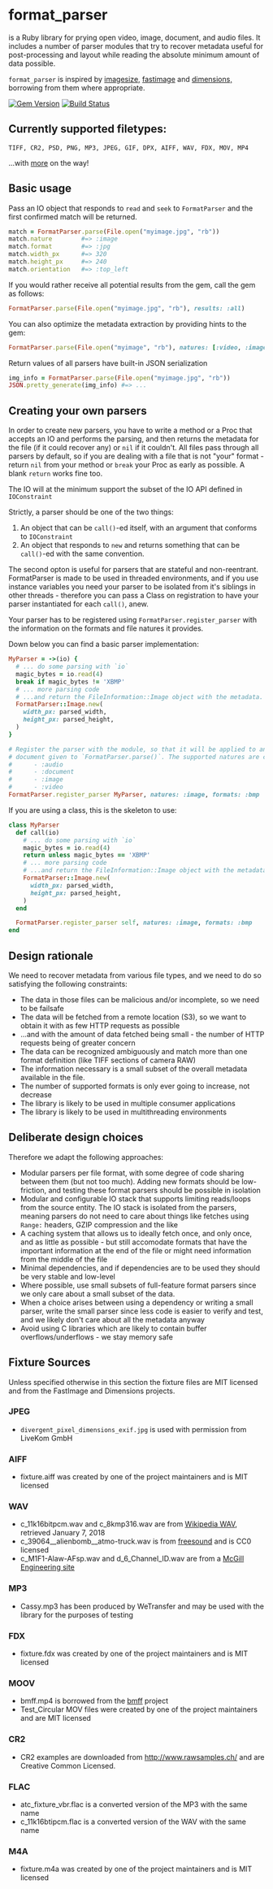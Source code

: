 # format_parser


is a Ruby library for prying open video, image, document, and audio files.
It includes a number of parser modules that try to recover metadata useful for post-processing and layout while reading the absolute
minimum amount of data possible.

`format_parser` is inspired by [imagesize,](https://rubygems.org/gem/imagesize) [fastimage](https://github.com/sdsykes/fastimage)
and [dimensions,](https://github.com/sstephenson/dimensions) borrowing from them where appropriate.

[![Gem Version](https://badge.fury.io/rb/format_parser.svg)](https://badge.fury.io/rb/format_parser) [![Build Status](https://travis-ci.org/WeTransfer/format_parser.svg?branch=master)](https://travis-ci.org/WeTransfer/format_parser)

## Currently supported filetypes:

`TIFF, CR2, PSD, PNG, MP3, JPEG, GIF, DPX, AIFF, WAV, FDX, MOV, MP4`

...with [more](https://github.com/WeTransfer/format_parser/issues?q=is%3Aissue+is%3Aopen+label%3Aformats) on the way!

## Basic usage

Pass an IO object that responds to `read` and `seek` to `FormatParser` and the first confirmed match will be returned.

```ruby
match = FormatParser.parse(File.open("myimage.jpg", "rb"))
match.nature        #=> :image
match.format        #=> :jpg
match.width_px      #=> 320
match.height_px     #=> 240
match.orientation   #=> :top_left
```

If you would rather receive all potential results from the gem, call the gem as follows:

```ruby
FormatParser.parse(File.open("myimage.jpg", "rb"), results: :all)
```

You can also optimize the metadata extraction by providing hints to the gem:

```ruby
FormatParser.parse(File.open("myimage", "rb"), natures: [:video, :image], formats: [:jpg, :png, :mp4], results: :all)
```

Return values of all parsers have built-in JSON serialization

```ruby
img_info = FormatParser.parse(File.open("myimage.jpg", "rb"))
JSON.pretty_generate(img_info) #=> ...
```

## Creating your own parsers

In order to create new parsers, you have to write a method or a  Proc that accepts an IO and performs the
parsing, and then returns the metadata for the file (if it could recover any) or `nil` if it couldn't. All files pass
through all parsers by default, so if you are dealing with a file that is not "your" format - return `nil` from
your method or `break` your Proc as early as possible. A blank `return` works fine too.

The IO will at the minimum support the subset of the IO API defined in `IOConstraint`

Strictly, a parser should be one of the two things:

1) An object that can be `call()`-ed itself, with an argument that conforms to `IOConstraint`
2) An object that responds to `new` and returns something that can be `call()`-ed with the same convention.

The second opton is useful for parsers that are stateful and non-reentrant. FormatParser is made to be used in
threaded environments, and if you use instance variables you need your parser to be isolated from it's siblings in
other threads - therefore you can pass a Class on registration to have your parser instantiated for each `call()`,
anew.

Your parser has to be registered using `FormatParser.register_parser` with the information on the formats
and file natures it provides.

Down below you can find a basic parser implementation:

```ruby
MyParser = ->(io) {
  # ... do some parsing with `io`
  magic_bytes = io.read(4)
  break if magic_bytes != 'XBMP'
  # ... more parsing code
  # ...and return the FileInformation::Image object with the metadata.
  FormatParser::Image.new(
    width_px: parsed_width,
    height_px: parsed_height,
  )
}

# Register the parser with the module, so that it will be applied to any
# document given to `FormatParser.parse()`. The supported natures are currently
#      - :audio
#      - :document
#      - :image
#      - :video
FormatParser.register_parser MyParser, natures: :image, formats: :bmp
```

If you are using a class, this is the skeleton to use:

```ruby
class MyParser
  def call(io)
    # ... do some parsing with `io`
    magic_bytes = io.read(4)
    return unless magic_bytes == 'XBMP'
    # ... more parsing code
    # ...and return the FileInformation::Image object with the metadata.
    FormatParser::Image.new(
      width_px: parsed_width,
      height_px: parsed_height,
    )
  end

  FormatParser.register_parser self, natures: :image, formats: :bmp
end
```

## Design rationale

We need to recover metadata from various file types, and we need to do so satisfying the following constraints:

* The data in those files can be malicious and/or incomplete, so we need to be failsafe
* The data will be fetched from a remote location (S3), so we want to obtain it with as few HTTP requests as possible
* ...and with the amount of data fetched being small - the number of HTTP requests being of greater concern
* The data can be recognized ambiguously and match more than one format definition (like TIFF sections of camera RAW)
* The information necessary is a small subset of the overall metadata available in the file.
* The number of supported formats is only ever going to increase, not decrease
* The library is likely to be used in multiple consumer applications
* The library is likely to be used in multithreading environments

## Deliberate design choices

Therefore we adapt the following approaches:

* Modular parsers per file format, with some degree of code sharing between them (but not too much). Adding new formats
  should be low-friction, and testing these format parsers should be possible in isolation
* Modular and configurable IO stack that supports limiting reads/loops from the source entity.
  The IO stack is isolated from the parsers, meaning parsers do not need to care about things
  like fetches using `Range:` headers, GZIP compression and the like
* A caching system that allows us to ideally fetch once, and only once, and as little as possible - but still accomodate formats
  that have the important information at the end of the file or might need information from the middle of the file
* Minimal dependencies, and if dependencies are to be used they should be very stable and low-level
* Where possible, use small subsets of full-feature format parsers since we only care about a small subset of the data.
* When a choice arises between using a dependency or writing a small parser, write the small parser since less code
  is easier to verify and test, and we likely don't care about all the metadata anyway
* Avoid using C libraries which are likely to contain buffer overflows/underflows - we stay memory safe

## Fixture Sources

Unless specified otherwise in this section the fixture files are MIT licensed and from the FastImage and Dimensions projects.

### JPEG
- `divergent_pixel_dimensions_exif.jpg` is used with permission from LiveKom GmbH

### AIFF
- fixture.aiff was created by one of the project maintainers and is MIT licensed

### WAV
- c_11k16bitpcm.wav and c_8kmp316.wav are from [Wikipedia WAV](https://en.wikipedia.org/wiki/WAV#Comparison_of_coding_schemes), retrieved January 7, 2018
- c_39064__alienbomb__atmo-truck.wav is from [freesound](https://freesound.org/people/alienbomb/sounds/39064/) and is CC0 licensed
- c_M1F1-Alaw-AFsp.wav and d_6_Channel_ID.wav are from a [McGill Engineering site](http://www-mmsp.ece.mcgill.ca/Documents/AudioFormats/WAVE/Samples.html)

### MP3
- Cassy.mp3 has been produced by WeTransfer and may be used with the library for the purposes of testing

### FDX
- fixture.fdx was created by one of the project maintainers and is MIT licensed

### MOOV
- bmff.mp4 is borrowed from the [bmff](https://github.com/zuku/bmff) project
- Test_Circular MOV files were created by one of the project maintainers and are MIT licensed

### CR2
- CR2 examples are downloaded from http://www.rawsamples.ch/ and are Creative Common Licensed.

### FLAC
- atc_fixture_vbr.flac is a converted version of the MP3 with the same name
- c_11k16btipcm.flac is a converted version of the WAV with the same name

### M4A
- fixture.m4a was created by one of the project maintainers and is MIT licensed
